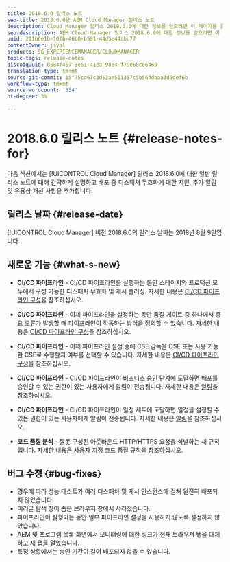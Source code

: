 ```yaml
---
title: 2018.6.0 릴리스 노트
seo-title: 2018.6.0용 AEM Cloud Manager 릴리스 노트
description: Cloud Manager 릴리스 2018.6.0에 대한 정보를 얻으려면 이 페이지를 클릭하십시오.
seo-description: AEM Cloud Manager 릴리스 2018.6.0에 대한 정보를 얻으려면 이 페이지를 따르십시오.
uuid: 211b6e1b-10fb-46b0-b591-44d5e44abd77
contentOwner: jsyal
products: SG_EXPERIENCEMANAGER/CLOUDMANAGER
topic-tags: release-notes
discoiquuid: 8584f467-3e61-41ea-98e4-f79e68c86469
translation-type: tm+mt
source-git-commit: 15f75ca67c3d52ae511357c5b564daaa3d9def6b
workflow-type: tm+mt
source-wordcount: '334'
ht-degree: 3%

---
```



# 2018.6.0 릴리스 노트 {#release-notes-for}

다음 섹션에서는 [!UICONTROL Cloud Manager] 릴리스 2018.6.0에 대한 일반 릴리스 노트에 대해 간략하게 설명하고 배포 중 디스패처 무효화에 대한 지원, 추가 알림 및 유용성 개선 사항을 추가합니다.

## 릴리스 날짜 {#release-date}

[!UICONTROL Cloud Manager] 버전 2018.6.0의 릴리스 날짜는 2018년 8월 9일입니다.

## 새로운 기능 {#what-s-new}

* **CI/CD 파이프라인**  - CI/CD 파이프라인을 실행하는 동안 스테이지와 프로덕션 모두에서 구성 가능한 디스패처 무효화 및 캐시 플러싱. 자세한 내용은 [CI/CD 파이프라인 구성](configuring-pipeline.md)을 참조하십시오.

* **CI/CD 파이프라인**  - 이제 파이프라인을 설정하는 동안 품질 게이트 중 하나에서 중요 오류가 발생할 때 파이프라인이 작동하는 방식을 정의할 수 있습니다. 자세한 내용은 [CI/CD 파이프라인 구성](configuring-pipeline.md)을 참조하십시오.

* **CI/CD 파이프라인**  - 이제 파이프라인 설정 중에 CSE 감독을 CSE 또는 사용 가능한 CSE로 수행할지 여부를 선택할 수 있습니다. 자세한 내용은 [CI/CD 파이프라인 구성](configuring-pipeline.md)을 참조하십시오.

* **CI/CD 파이프라인**  - CI/CD 파이프라인이 비즈니스 승인 단계에 도달하면 배포를 승인할 수 있는 권한이 있는 사용자에게 알림이 전송됩니다. 자세한 내용은 [알림](notifications.md)을 참조하십시오.

* **CI/CD 파이프라인**  - CI/CD 파이프라인이 일정 세트에 도달하면 일정을 설정할 수 있는 권한이 있는 사용자에게 알림이 전송됩니다. 자세한 내용은 [알림](notifications.md)을 참조하십시오.

* **코드 품질 분석**  - 잘못 구성된 아웃바운드 HTTP/HTTPS 요청을 식별하는 새 규칙입니다. 자세한 내용은 [사용자 지정 코드 품질 규칙](custom-code-quality-rules.md)을 참조하십시오.

## 버그 수정 {#bug-fixes}

* 경우에 따라 성능 테스트가 여러 디스패처 및 게시 인스턴스에 걸쳐 완전히 배포되지 않았습니다.
* 머리글 탐색 창이 좁은 브라우저 창에서 사라졌습니다.
* 파이프라인이 실행되는 동안 일부 파이프라인 설정을 사용하지 않도록 설정하지 않았습니다.
* AEM 및 프로그램 목록 화면에서 모니터링에 대한 링크가 현재 브라우저 탭을 대체하고 새 탭을 열었습니다.
* 특정 상황에서는 승인 기간이 길어 배포되지 않을 수 있습니다.
